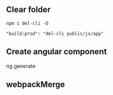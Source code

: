 ## Clear folder
```
npm i del-cli -D

"build:prod": "del-cli public/js/app"
```

## Create angular component
  ng generate


## webpackMerge